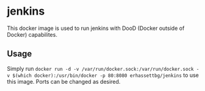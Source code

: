 # jenkins
This docker image is used to run jenkins with DooD (Docker outside of Docker) capabilites.

## Usage
Simply run
`docker run -d -v /var/run/docker.sock:/var/run/docker.sock -v $(which docker):/usr/bin/docker -p 80:8080 erhassettbg/jenkins`
to use this image.
Ports can be changed as desired.
